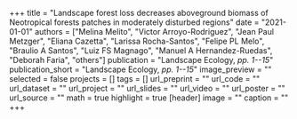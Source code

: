 +++
title = "Landscape forest loss decreases aboveground biomass of Neotropical forests patches in moderately disturbed regions"
date = "2021-01-01"
authors = ["Melina Melito", "Victor Arroyo-Rodriguez", "Jean Paul Metzger", "Eliana Cazetta", "Larissa Rocha-Santos", "Felipe PL Melo", "Braulio A Santos", "Luiz FS Magnago", "Manuel A Hernandez-Ruedas", "Deborah Faria", "others"]
publication = "Landscape Ecology, _pp. 1--15_"
publication_short = "Landscape Ecology, _pp. 1--15_"
image_preview = ""
selected = false
projects = []
tags = []
url_preprint = ""
url_code = ""
url_dataset = ""
url_project = ""
url_slides = ""
url_video = ""
url_poster = ""
url_source = ""
math = true
highlight = true
[header]
image = ""
caption = ""
+++
